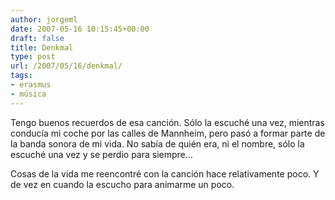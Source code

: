 ```yaml
---
author: jorgeml
date: 2007-05-16 10:15:45+00:00
draft: false
title: Denkmal
type: post
url: /2007/05/16/denkmal/
tags:
- erasmus
- música
---
```


Tengo buenos recuerdos de esa canción. Sólo la escuché una vez, mientras conducía mi coche por las calles de Mannheim, pero pasó a formar parte de la banda sonora de mi vida. No sabía de quién era, ni el nombre, sólo la escuché una vez y se perdio para siempre...

Cosas de la vida me reencontré con la canción hace relativamente poco. Y de vez en cuando la escucho para animarme un poco.
